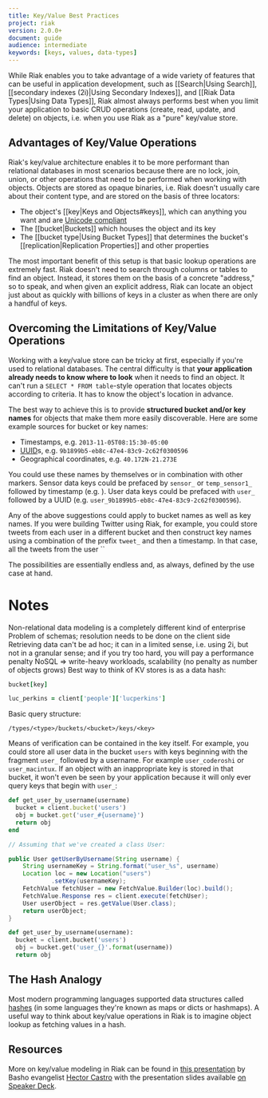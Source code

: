 ```yaml
---
title: Key/Value Best Practices
project: riak
version: 2.0.0+
document: guide
audience: intermediate
keywords: [keys, values, data-types]
---
```


While Riak enables you to take advantage of a wide variety of features that can be useful in application development, such as [[Search|Using Search]], [[secondary indexes (2i)|Using Secondary Indexes]], and [[Riak Data Types|Using Data Types]], Riak almost always performs best when you limit your application to basic CRUD operations (create, read, update, and delete) on objects, i.e. when you use Riak as a "pure" key/value store.

## Advantages of Key/Value Operations

Riak's key/value architecture enables it to be more performant than relational databases in most scenarios because there are no lock, join, union, or other operations that need to be performed when working with objects. Objects are
stored as opaque binaries, i.e. Riak doesn't usually care about their content type, and are stored on the basis of three locators:

* The object's [[key|Keys and Objects#keys]], which can anything you want and are [Unicode compliant](http://www.unicode.org/)
* The [[bucket|Buckets]] which houses the object and its key
* The [[bucket type|Using Bucket Types]] that determines the bucket's [[replication|Replication Properties]] and other properties

The most important benefit of this setup is that basic lookup operations are extremely fast. Riak doesn't need to search through columns or tables to find an object. Instead, it stores them on the basis of a concrete "address," so to speak, and when given an explicit address, Riak can locate an object just about as quickly with billions of keys in a cluster as when there are only a handful of keys.

## Overcoming the Limitations of Key/Value Operations

Working with a key/value store can be tricky at first, especially if you're used to relational databases. The central difficulty is that **your application already needs to know where to look** when it needs to find an object. It can't run a `SELECT * FROM table`-style operation that locates objects according to criteria. It has to know the object's location in advance.

The best way to achieve this is to provide **structured bucket and/or key names** for objects that make them more easily discoverable. Here are some example sources for bucket or key names:

* Timestamps, e.g. `2013-11-05T08:15:30-05:00`
* [UUID](http://en.wikipedia.org/wiki/Universally_unique_identifier)s, e.g. `9b1899b5-eb8c-47e4-83c9-2c62f0300596`
* Geographical coordinates, e.g. `40.172N-21.273E`

You could use these names by themselves or in combination with other markers. Sensor data keys could be prefaced by `sensor_` or `temp_sensor1_` followed by timestamp (e.g. ). User data keys could be prefaced with `user_` followed by a UUID (e.g. `user_9b1899b5-eb8c-47e4-83c9-2c62f0300596`).

Any of the above suggestions could apply to bucket names as well as key names. If you were building Twitter using Riak, for example, you could store tweets from each user in a different bucket and then construct key names using a combination of the prefix `tweet_` and then a timestamp. In that case, all the tweets from the user ``

The possibilities are essentially endless and, as always, defined by the use case at hand.

Notes
=====

Non-relational data modeling is a completely different kind of enterprise
Problem of schemas; resolution needs to be done on the client side
Retrieving data can't be ad hoc; it can in a limited sense, i.e. using 2i, but not in a granular sense; and if you try too hard, you will pay a performance penalty
NoSQL => write-heavy workloads, scalability (no penalty as number of objects grows)
Best way to think of KV stores is as a data hash:

```ruby
bucket[key]

luc_perkins = client['people']['lucperkins']
```

Basic query structure:

```
/types/<type>/buckets/<bucket>/keys/<key>
```

Means of verification can be contained in the key itself. For example, you could store all user data in the bucket `users` with keys beginning with the fragment `user_` followed by a username. For example `user_coderoshi` or `user_macintux`. If an object with an inappropriate key is stored in that bucket, it won't even be seen by your application because it will only ever query keys that begin with `user_`:

```ruby
def get_user_by_username(username)
  bucket = client.bucket('users')
  obj = bucket.get('user_#{username}')
  return obj
end
```

```java
// Assuming that we've created a class User:

public User getUserByUsername(String username) {
    String usernameKey = String.format("user_%s", username)
    Location loc = new Location("users")
            .setKey(usernameKey);
    FetchValue fetchUser = new FetchValue.Builder(loc).build();
    FetchValue.Response res = client.execute(fetchUser);
    User userObject = res.getValue(User.class);
    return userObject;
}
```

```python
def get_user_by_username(username):
  bucket = client.bucket('users')
  obj = bucket.get('user_{}'.format(username))
  return obj
```

## The Hash Analogy

Most modern programming languages supported data structures called [hashes](http://en.wikipedia.org/wiki/Hash_table) (in some languages they're known as maps or dicts or hashmaps). A useful way to think about key/value operations in Riak is to imagine object lookup as fetching values in a hash. 

## Resources

More on key/value modeling in Riak can be found in [this presentation](http://www.youtube.com/watch?v=-_3Us7Ystyg#aid=P-4heI_bFwo) by Basho evangelist [Hector Castro](https://github.com/hectcastro) with the presentation slides available [on Speaker Deck](https://speakerdeck.com/hectcastro/throw-some-keys-on-it-data-modeling-for-key-value-data-stores-by-example).
